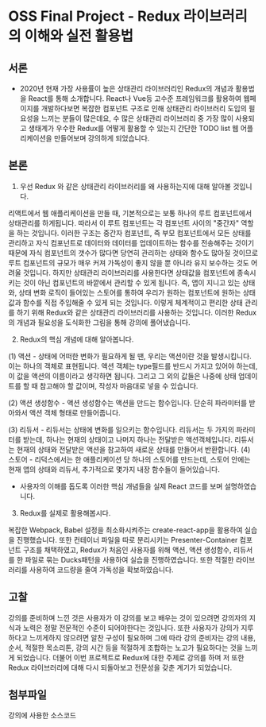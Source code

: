 # OSS Final Project - Redux 라이브러리의 이해와 실전 활용법

## 서론

-   2020년 현재 가장 사용률이 높은 상태관리 라이브러리인 Redux의 개념과 활용법을 React를 통해 소개합니다. React나 Vue등 고수준 프레임워크를 활용하여 웹페이지를 개발하다보면 복잡한 컴포넌트 구조로 인해 상태관리 라이브러리 도입의 필요성을 느끼는 분들이 많은데요, 수 많은 상태관리 라이브러리 중 가장 많이 사용되고 생태계가 우수한 Redux를 어떻게 활용할 수 있는지 간단한 TODO list 웹 어플리케이션을 만들어보며 강의하게 되었습니다.

## 본론

1. 우선 Redux 와 같은 상태관리 라이브러리를 왜 사용하는지에 대해 알아볼 것입니다.

리액트에서 웹 애플리케이션을 만들 때, 기본적으로는 보통 하나의 루트 컴포넌트에서 상태관리를 하게됩니다. 따라서 이 루트 컴포넌트는 각 컴포넌트 사이의 "중간자" 역할을 하는 것입니다. 이러한 구조는 중간자 컴포넌트, 즉 부모 컴포넌트에서 모든 상태를 관리하고 자식 컴포넌트로 데이터와 데이터를 업데이트하는 함수를 전송해주는 것이기 때문에 자식 컴포넌트의 갯수가 많다면 당연히 관리하는 상태와 함수도 많아질 것이므로 루트 컴포넌트의 규모가 매우 커져 가독성이 좋지 않을 뿐 아니라 유지 보수하는 것도 어려울 것입니다. 하지만 상태관리 라이브러리를 사용한다면 상태값을 컴포넌트에 종속시키는 것이 아닌 컴포넌트의 바깥에서 관리할 수 있게 됩니다. 즉, 앱이 지니고 있는 상태와, 상태 변화 로직이 들어있는 스토어를 통하여 우리가 원하는 컴포넌트에 원하는 상태값과 함수를 직접 주입해줄 수 있게 되는 것입니다. 이렇게 체계적이고 편리한 상태 관리를 하기 위해 Redux와 같은 상태관리 라이브러리를 사용하는 것입니다. 이러한 Redux의 개념과 필요성을 도식화한 그림을 통해 강의에 풀어냈습니다.

2. Redux의 핵심 개념에 대해 알아봅니다.

(1) 액션 - 상태에 어떠한 변화가 필요하게 될 땐, 우리는 액션이란 것을 발생시킵니다. 이는 하나의 객체로 표현됩니다. 액션 객체는 type필드를 반드시 가지고 있어야 하는데, 이 값을 액션의 이름이라고 생각하면 됩니다. 그리고 그 외의 값들은 나중에 상태 업데이트를 할 때 참고해야 할 값이며, 작성자 마음대로 넣을 수 있습니다.

(2) 액션 생성함수 - 액션 생성함수는 액션을 만드는 함수입니다. 단순히 파라미터를 받아와서 액션 객체 형태로 만들어줍니다.

(3) 리듀서 - 리듀서는 상태에 변화를 일으키는 함수입니다. 리듀서는 두 가지의 파라미터를 받는데, 하나는 현재의 상태이고 나머지 하나는 전달받은 액션객체입니다. 리듀서는 현재의 상태와 전달받은 액션을 참고하여 새로운 상태를 만들어서 반환합니다.
(4) 스토어 - 리덕스에서는 한 애플리케이션 당 하나의 스토어를 만드는데, 스토어 안에는 현재 앱의 상태와 리듀서, 추가적으로 몇가지 내장 함수들이 들어있습니다.

-   사용자의 이해를 돕도록 이러한 핵심 개념들을 실제 React 코드를 보며 설명하였습니다.

3. Redux를 실제로 활용해봅시다.

복잡한 Webpack, Babel 설정을 최소화시켜주는 create-react-app을 활용하여 실습을 진행했습니다. 또한 컨테이너 파일을 따로 분리시키는 Presenter-Container 컴포넌트 구조를 채택하였고, Redux가 처음인 사용자를 위해 액션, 액션 생성함수, 리듀서를 한 파일로 묶는 Ducks패턴을 사용하여 실습을 진행하였습니다. 또한 적절한 라이브러리를 사용하여 코드량을 줄여 가독성을 확보하였습니다.

## 고찰

강의를 준비하며 느낀 것은 사용자가 이 강의를 보고 배우는 것이 있으려면 강의자의 지식과 노력은 정말 전문적인 수준이 되어야한다는 것입니다. 또한 사용자가 강의가 지루하다고 느끼게하지 않으려면 알찬 구성이 필요하며 그에 따라 강의 준비자는 강의 내용, 순서, 적절한 목소리톤, 강의 시간 등을 적절하게 조합하는 노고가 필요하다는 것을 느끼게 되었습니다. 더불어 이번 프로젝트로 Redux에 대한 주제로 강의를 하며 저 또한 Redux 라이브러리에 대해 다시 되돌아보고 전문성을 갖춘 계기가 되었습니다.

## 첨부파일

강의에 사용한 소스코드
